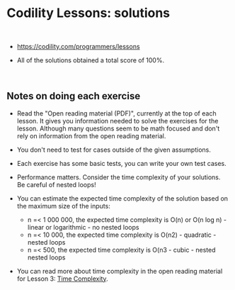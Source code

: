 # Codility Lessons: solutions

<br/>

- https://codility.com/programmers/lessons

- All of the solutions obtained a total score of 100%.

<br/>

## Notes on doing each exercise
- Read the "Open reading material (PDF)", currently at the top of each lesson. It gives you information needed to solve the exercises for the lesson. Although many questions seem to be math focused and don't rely on information from the open reading material.
- You don't need to test for cases outside of the given assumptions.
- Each exercise has some basic tests, you can write your own test cases.
- Performance matters. Consider the time complexity of your solutions. Be careful of nested loops!
- You can estimate the expected time complexity of the solution based on the maximum size of the inputs:
    - n =< 1 000 000, the expected time complexity is O(n) or O(n log n) - linear or logarithmic - no nested loops
    - n =< 10 000, the expected time complexity is O(n2) - quadratic - nested loops
    - n =< 500, the expected time complexity is O(n3 - cubic - nested nested loops

- You can read more about time complexity in the open reading material for Lesson 3: [Time Complexity](https://codility.com/media/train/1-TimeComplexity.pdf).
